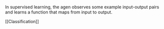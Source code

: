 In supervised learning, the agen observes some example input-output pairs and learns a function that maps from input to output.

[[Classification]]